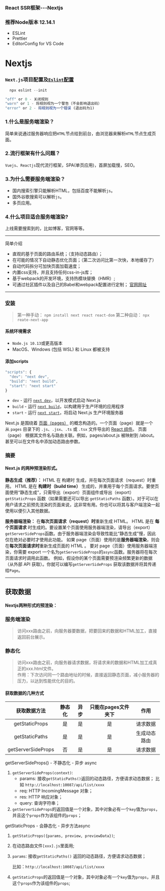 ### React SSR框架---Nextjs
### 推荐Node版本 12.14.1
- ESLint
- Prettier
- EditorConfig for VS Code

# Nextjs

### `Next.js`项目配置及[`Eslint`配置](https://eslint.bootcss.com/docs/user-guide/getting-started)

```js
  npx eslint --init 

"off" or 0 - 关闭规则
"warn" or 1 - 将规则视为一个警告（不会影响退出码）
"error" or 2 - 将规则视为一个错误 (退出码为1)
```

### 1.什么是服务端渲染？
 简单来说通过服务器响应把`HTML`节点给到前台，由浏览器来解析`HTML`节点生成页面。

### 2.流行框架有什么问题？
  `Vuejs`、`Reactjs`现代流行框架，SPA(单页应用)，首屏加载慢，SEO。

### 3.为什么需要服务端渲染？
- 国内搜索引擎只能解析HTML，包括百度不能解析`js`。
- 国外谷歌搜索可以解析`js`。
- 多页应用。

### 4.什么项目适合服务端渲染?
上线需要搜索到的，比如博客，官网等等。

---
简单介绍
- 直观的基于页面的路由系统；（支持动态路由）；
- 在可能的情况下自动静态优化页面；（第二次访问比第一次快，本地缓存了）
- 自动代码拆分可加快页面加载速度；
- 内置css支持，并且支持任何css-in-js库；
- 基于webpack的开发环境，支持热模块替换（HMR）;
- 可通过社区插件以及自己的Babel和webpack配置进行定制；
   [官网网址](https://www.nextjs.cn/docs/getting-started)

--- 
### [安装](https://www.nextjs.cn/docs/getting-started)
>第一种手动： `npm install next react react-dom`
  第二种自动： `npx reate-next-app`

#### 系统环境需求
  - `Node.js 10.13`或更高版本
- MacOS、Windows (包括 WSL) 和 Linux 都被支持

#### 添加scripts
```js
"scripts": {
  "dev": "next dev",
  "build": "next build",
  "start": "next start"
}
```
*   `dev` - 运行 [`next dev`](https://www.nextjs.cn/docs/api-reference/cli#development)，以开发模式启动 Next.js
*   `build` - 运行 [`next build`](https://www.nextjs.cn/docs/api-reference/cli#build)，以构建用于生产环境的应用程序
*   `start` - 运行 [`next start`](https://www.nextjs.cn/docs/api-reference/cli#production)，将启动 Next.js 生产环境服务器

Next.js 是围绕着 [页面（pages）](https://www.nextjs.cn/docs/basic-features/pages) 的概念构造的。一个页面（page）就是一个从 `pages` 目录下的 `.js`、`.jsx`、`.ts` 或 `.tsx` 文件导出的 [React 组件](https://reactjs.org/docs/components-and-props.html)。
页面（page） 根据其文件名与路由关联。例如，pages/about.js 被映射到 /about。甚至可以在文件名中添加动态路由参数。

### 摘要
 #### Next.js 的两种预渲染形式。

**静态生成（推荐）：** HTML 在 构建时 生成，并在每次页面请求（request）时重用。
HTML 是在 **构建时（build time）** 生成的，并重用于每个页面请求。要使页面使用“静态生成”，只需导出（export）页面组件或导出（export） `getStaticProps` 函数（如果需要还可以导出 `getStaticPaths` 函数）。对于可以在用户请求之前预先渲染的页面来说，这非常有用。你也可以将其与客户端渲染一起使用以便引入其他数据。

**服务器端渲染：**
在**每次页面请求（request）时**重新生成 HTML。
 HTML 是在 **每个页面请求** 时生成的。要设置某个页面使用服务器端渲染，请导出（export） `getServerSideProps`函数。由于服务器端渲染会导致性能比“静态生成”慢，因此仅在绝对必要时才使用此功能。
 如果 page（页面）使用的是**服务器端渲染**，则会在**每次页面请求时**重新生成页面的 HTML 。
要对 page（页面）使用服务器端渲染，你需要 export 一个名为`getServerSideProps`的`async`函数。服务器将在每次页面请求时调用此函数。
例如，假设你的某个页面需要预渲染频繁更新的数据（从外部 API 获取）。你就可以编写`getServerSideProps` 获取该数据并将其传递给`Page`。

--- 
## 获取数据
#### Nextjs两种形式的预渲染：
### 服务端渲染
> 访问xxx路由之前，向服务器要数据，把要回来的数据和HTML加工，直接返回前台展示。
### 静态化
> 访问xxx路由之前，向服务器请求数据，将请求来的数据和HTML加工成真正的xxx.html文件。  
> 作用：下次访问同一个路由地址的时候，直接返回静态页面，减小服务器的压力，以达到性能优化的目的。

#### 获取数据的几种方式
 
获取数据方法|  静态化  | 异步 | 只能在pages文件夹下 | 作用  |
:----: | :-----: | :------:  | :-----: | :------: |
getStaticProps  | 是 | 是 | 是 | 请求数据  | 
getStaticPaths  |  是 | 是 | 是 | 生成动态路由 |
getServerSideProps  | 否 | 是 | 是 | 请求数据  | 


getServerSideProps() - 不静态化 - 异步 async
1. `getServerSideProps(context)`:
    - params: 接收`getStaticPaths()`返回的动态路径，方便请求动态数据； 
      比如 `http://localhost:10087/api/list/xxxx`
    - req: HTTP IncomingMessage 对象；
    - res: HTTP 响应对象；
    - query: 查询字符串；
2. `getServerSideProps`的返回值是一个对象，其中对象必有一个`key`值为`props`，并且这个`props`作为该组件的`props`；

getStaticProps - 会静态化 - 异步方法async

1. `getStaticProps({params, preview, previewData})`;
2. 在动态路由文件`[xxx].js`里面用;
3. `params`: 接收`getStaticPaths()` 返回的动态路径，方便请求动态数据；

    比如：`http://localhost:10087/api/list/xxxx`

4. `getStaticProps`的返回值是一个对象，其中对象必有一个`key`值为`props`，并且这个`props`作为该组件的`props`;


